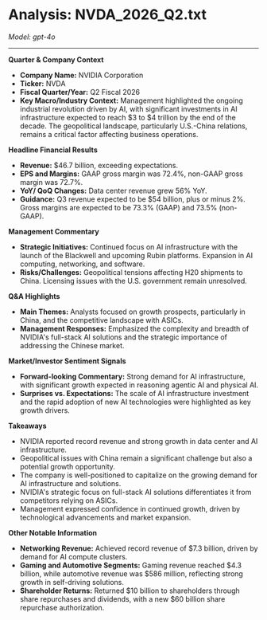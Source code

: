 # Analysis: NVDA_2026_Q2.txt

*Model: gpt-4o*

---

**Quarter & Company Context**
- **Company Name:** NVIDIA Corporation
- **Ticker:** NVDA
- **Fiscal Quarter/Year:** Q2 Fiscal 2026
- **Key Macro/Industry Context:** Management highlighted the ongoing industrial revolution driven by AI, with significant investments in AI infrastructure expected to reach $3 to $4 trillion by the end of the decade. The geopolitical landscape, particularly U.S.-China relations, remains a critical factor affecting business operations.

**Headline Financial Results**
- **Revenue:** $46.7 billion, exceeding expectations.
- **EPS and Margins:** GAAP gross margin was 72.4%, non-GAAP gross margin was 72.7%.
- **YoY/ QoQ Changes:** Data center revenue grew 56% YoY.
- **Guidance:** Q3 revenue expected to be $54 billion, plus or minus 2%. Gross margins are expected to be 73.3% (GAAP) and 73.5% (non-GAAP).

**Management Commentary**
- **Strategic Initiatives:** Continued focus on AI infrastructure with the launch of the Blackwell and upcoming Rubin platforms. Expansion in AI computing, networking, and software.
- **Risks/Challenges:** Geopolitical tensions affecting H20 shipments to China. Licensing issues with the U.S. government remain unresolved.

**Q&A Highlights**
- **Main Themes:** Analysts focused on growth prospects, particularly in China, and the competitive landscape with ASICs.
- **Management Responses:** Emphasized the complexity and breadth of NVIDIA's full-stack AI solutions and the strategic importance of addressing the Chinese market.

**Market/Investor Sentiment Signals**
- **Forward-looking Commentary:** Strong demand for AI infrastructure, with significant growth expected in reasoning agentic AI and physical AI.
- **Surprises vs. Expectations:** The scale of AI infrastructure investment and the rapid adoption of new AI technologies were highlighted as key growth drivers.

**Takeaways**
- NVIDIA reported record revenue and strong growth in data center and AI infrastructure.
- Geopolitical issues with China remain a significant challenge but also a potential growth opportunity.
- The company is well-positioned to capitalize on the growing demand for AI infrastructure and solutions.
- NVIDIA's strategic focus on full-stack AI solutions differentiates it from competitors relying on ASICs.
- Management expressed confidence in continued growth, driven by technological advancements and market expansion.

**Other Notable Information**
- **Networking Revenue:** Achieved record revenue of $7.3 billion, driven by demand for AI compute clusters.
- **Gaming and Automotive Segments:** Gaming revenue reached $4.3 billion, while automotive revenue was $586 million, reflecting strong growth in self-driving solutions.
- **Shareholder Returns:** Returned $10 billion to shareholders through share repurchases and dividends, with a new $60 billion share repurchase authorization.